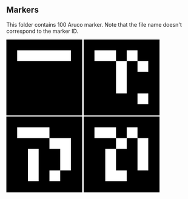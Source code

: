 ## Markers

This folder contains 100 Aruco marker. Note that the file name doesn't correspond to the marker ID.  

<img src="https://github.com/hpotechius/DCAITI-Project/blob/master/Markers/marker000.png" width="200">
<img src="https://github.com/hpotechius/DCAITI-Project/blob/master/Markers/marker050.png" width="200">
<img src="https://github.com/hpotechius/DCAITI-Project/blob/master/Markers/marker075.png" width="200">
<img src="https://github.com/hpotechius/DCAITI-Project/blob/master/Markers/marker099.png" width="200">